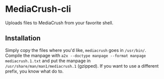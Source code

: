 # MediaCrush-cli

Uploads files to MediaCrush from your favorite shell.

## Installation

Simply copy the files where you'd like, `mediacrush` goes in `/usr/bin/`. Compile the manpage
with `a2x --doctype manpage --format manpage mediacrush.1.txt` and put the manpage in
`/usr/share/man/man1/mediacrush.1` (gzipped). If you want to use a different prefix, you know
what do to.
